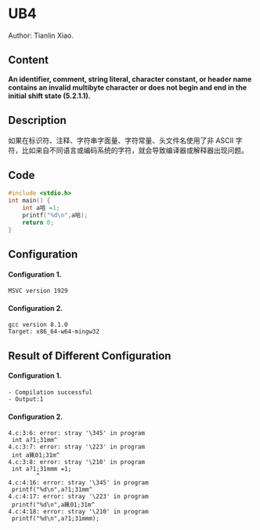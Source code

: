 # UB4

Author: Tianlin Xiao.

##  Content

**An identifier, comment, string literal, character constant, or header name contains an invalid multibyte character or does not begin and end in the initial shift state (5.2.1.1).**

## Description

如果在标识符、注释、字符串字面量、字符常量、头文件名使用了非 ASCII 字符，比如来自不同语言或编码系统的字符，就会导致编译器或解释器出现问题。


## Code

```c
#include <stdio.h>
int main() {
    int a哈 =1;
    printf("%d\n",a哈);
    return 0;
}
```



## Configuration

#### Configuration 1.

```
MSVC version 1929
```



#### Configuration 2.

```
gcc version 8.1.0 
Target: x86_64-w64-mingw32
```

## Result of Different Configuration

#### Configuration 1.

```
- Compilation successful
- Output:1
```



#### Configuration 2.

```
4.c:3:6: error: stray '\345' in program
 int a?1;31mm^
4.c:3:7: error: stray '\223' in program
 int a錷01;31m^
4.c:3:8: error: stray '\210' in program
 int a?1;31mmm =1;
        ^
4.c:4:16: error: stray '\345' in program
 printf("%d\n",a?1;31mm^
4.c:4:17: error: stray '\223' in program
 printf("%d\n",a錷01;31m^
4.c:4:18: error: stray '\210' in program
 printf("%d\n",a?1;31mmm);
```



